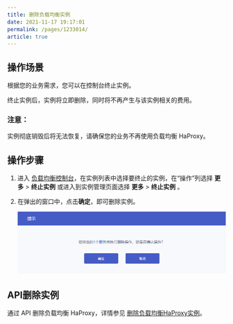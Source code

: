 ```yaml
---
title: 删除负载均衡实例  
date: 2021-11-17 19:17:01
permalink: /pages/1233014/
article: true
---
```


## 操作场景

根据您的业务需求，您可以在控制台终止实例。

终止实例后，实例将立即删除，同时将不再产生与该实例相关的费用。

### 注意：

实例彻底销毁后将无法恢复，请确保您的业务不再使用负载均衡 HaProxy。

## 操作步骤

1. 进入 [负载均衡控制台](https://console.capitalonline.net/loadbalancers)，在实例列表中选择要终止的实例，在“操作”列选择 **更多** > **终止实例** 或进入到实例管理页面选择 **更多** > **终止实例** 。

2. 在弹出的窗口中，点击**确定**，即可删除实例。

   ![二次确认](../../pic/remove2.png)

## API删除实例

通过 API 删除负载均衡 HaProxy，详情参见 [删除负载均衡HaProxy实例](../../09.API文档/02.实例相关接口/06.删除负载均衡HaProxy实例.md)。
